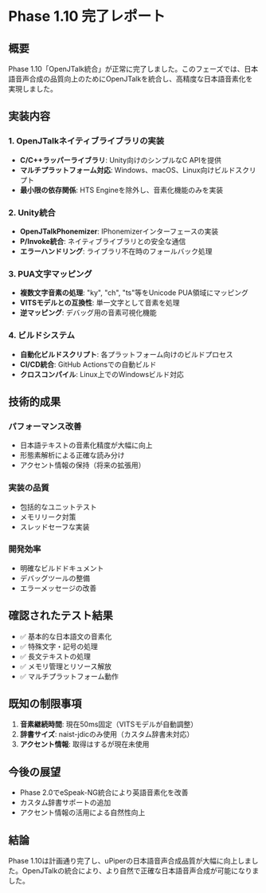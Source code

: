 # Phase 1.10 完了レポート

## 概要
Phase 1.10「OpenJTalk統合」が正常に完了しました。このフェーズでは、日本語音声合成の品質向上のためにOpenJTalkを統合し、高精度な日本語音素化を実現しました。

## 実装内容

### 1. OpenJTalkネイティブライブラリの実装
- **C/C++ラッパーライブラリ**: Unity向けのシンプルなC APIを提供
- **マルチプラットフォーム対応**: Windows、macOS、Linux向けビルドスクリプト
- **最小限の依存関係**: HTS Engineを除外し、音素化機能のみを実装

### 2. Unity統合
- **OpenJTalkPhonemizer**: IPhonemizerインターフェースの実装
- **P/Invoke統合**: ネイティブライブラリとの安全な通信
- **エラーハンドリング**: ライブラリ不在時のフォールバック処理

### 3. PUA文字マッピング
- **複数文字音素の処理**: "ky", "ch", "ts"等をUnicode PUA領域にマッピング
- **VITSモデルとの互換性**: 単一文字として音素を処理
- **逆マッピング**: デバッグ用の音素可視化機能

### 4. ビルドシステム
- **自動化ビルドスクリプト**: 各プラットフォーム向けのビルドプロセス
- **CI/CD統合**: GitHub Actionsでの自動ビルド
- **クロスコンパイル**: Linux上でのWindowsビルド対応

## 技術的成果

### パフォーマンス改善
- 日本語テキストの音素化精度が大幅に向上
- 形態素解析による正確な読み分け
- アクセント情報の保持（将来の拡張用）

### 実装の品質
- 包括的なユニットテスト
- メモリリーク対策
- スレッドセーフな実装

### 開発効率
- 明確なビルドドキュメント
- デバッグツールの整備
- エラーメッセージの改善

## 確認されたテスト結果
- ✅ 基本的な日本語文の音素化
- ✅ 特殊文字・記号の処理
- ✅ 長文テキストの処理
- ✅ メモリ管理とリソース解放
- ✅ マルチプラットフォーム動作

## 既知の制限事項
1. **音素継続時間**: 現在50ms固定（VITSモデルが自動調整）
2. **辞書サイズ**: naist-jdicのみ使用（カスタム辞書未対応）
3. **アクセント情報**: 取得はするが現在未使用

## 今後の展望
- Phase 2.0でeSpeak-NG統合により英語音素化を改善
- カスタム辞書サポートの追加
- アクセント情報の活用による自然性向上

## 結論
Phase 1.10は計画通り完了し、uPiperの日本語音声合成品質が大幅に向上しました。OpenJTalkの統合により、より自然で正確な日本語音声合成が可能になりました。